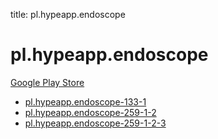 title: pl.hypeapp.endoscope
# pl.hypeapp.endoscope


[Google Play Store](https://play.google.com/store/apps/details?id=pl.hypeapp.endoscope)


* [pl.hypeapp.endoscope-133-1](./pl.hypeapp.endoscope-133-1/)
* [pl.hypeapp.endoscope-259-1-2](./pl.hypeapp.endoscope-259-1-2/)
* [pl.hypeapp.endoscope-259-1-2-3](./pl.hypeapp.endoscope-259-1-2-3/)